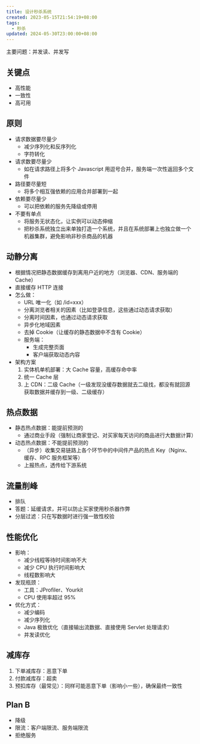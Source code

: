 ```yaml
---
title: 设计秒杀系统
created: 2023-05-15T21:54:19+08:00
tags:
  - 秒杀
updated: 2024-05-30T23:00:00+08:00
---
```



主要问题：并发读、并发写

## 关键点

- 高性能
- 一致性
- 高可用

## 原则

- 请求数据要尽量少
  - 减少序列化和反序列化
  - 字符转化
- 请求数要尽量少
  - 如在请求路径上将多个 Javascript 用逗号合并，服务端一次性返回多个文件
- 路径要尽量短
  - 将多个相互强依赖的应用合并部署到一起
- 依赖要尽量少
  - 可以把依赖的服务先降级或停用
- 不要有单点
  - 将服务无状态化，让实例可以动态伸缩
  - 把秒杀系统独立出来单独打造一个系统，并且在系统部署上也独立做一个机器集群，避免影响非秒杀商品的机器

## 动静分离

- 根据情况把静态数据缓存到离用户近的地方（浏览器、CDN、服务端的 Cache）
- 直接缓存 HTTP 连接
- 怎么做：
  - URL 唯一化（如 /id=xxx）
  - 分离浏览者相关的因素（比如登录信息，这些通过动态请求获取）
  - 分离时间因素，也通过动态请求获取
  - 异步化地域因素
  - 去掉 Cookie（让缓存的静态数据中不含有 Cookie）
  - 服务端：
    - 生成完整页面
    - 客户端获取动态内容
- 架构方案
   1. 实体机单机部署：大 Cache 容量，高缓存命中率
   2. 统一 Cache 层
   3. 上 CDN：二级 Cache（一级发现没缓存数据就去二级找，都没有就回源获取数据并缓存到一级、二级缓存）

## 热点数据

- 静态热点数据：能提前预测的
  - 通过商业手段（强制让商家登记、对买家每天访问的商品进行大数据计算）
- 动态热点数据：不能提前预测的
  - （异步）收集交易链路上各个环节中的中间件产品的热点 Key（Nginx、缓存、RPC 服务框架等）
  - 上报热点，透传给下游系统

## 流量削峰

- 排队
- 答题：延缓请求，并可以防止买家使用秒杀器作弊
- 分层过滤：只在写数据时进行强一致性校验

## 性能优化

- 影响：
  - 减少线程等待时间影响不大
  - 减少 CPU 执行时间影响大
  - 线程数影响大
- 发现瓶颈：
  - 工具：JProfiler、Yourkit
  - CPU 使用率超过 95%
- 优化方式：
  - 减少编码
  - 减少序列化
  - Java 极致优化（直接输出流数据、直接使用 Servlet 处理请求）
  - 并发读优化

## 减库存

1. 下单减库存：恶意下单
2. 付款减库存：超卖
3. 预扣库存（最常见）：同样可能恶意下单（影响小一些），确保最终一致性

## Plan B

- 降级
- 限流：客户端限流、服务端限流
- 拒绝服务
